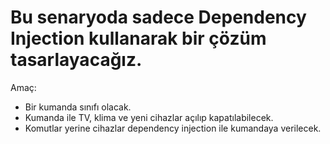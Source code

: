 # Bu senaryoda sadece Dependency Injection kullanarak bir çözüm tasarlayacağız.

Amaç:
- Bir kumanda sınıfı olacak.
- Kumanda ile TV, klima ve yeni cihazlar açılıp kapatılabilecek.
- Komutlar yerine cihazlar dependency injection ile kumandaya verilecek.



